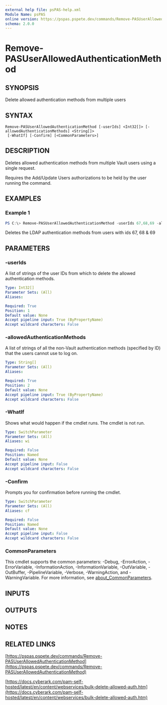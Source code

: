 ```yaml
---
external help file: psPAS-help.xml
Module Name: psPAS
online version: https://pspas.pspete.dev/commands/Remove-PASUserAllowedAuthenticationMethod
schema: 2.0.0
---
```


# Remove-PASUserAllowedAuthenticationMethod

## SYNOPSIS
Delete allowed authentication methods from multiple users

## SYNTAX

```
Remove-PASUserAllowedAuthenticationMethod [-userIds] <Int32[]> [-allowedAuthenticationMethods] <String[]>
 [-WhatIf] [-Confirm] [<CommonParameters>]
```

## DESCRIPTION
Deletes allowed authentication methods from multiple Vault users using a single request.

Requires the Add/Update Users authorizations to be held by the user running the command.

## EXAMPLES

### Example 1
```powershell
PS C:\> Remove-PASUserAllowedAuthenticationMethod -userIds 67,68,69 -allowedAuthenticationMethods LDAP
```

Deletes the LDAP authentication methods from users with ids 67, 68 & 69

## PARAMETERS

### -userIds
A list of strings of the user IDs from which to delete the allowed authentication methods.

```yaml
Type: Int32[]
Parameter Sets: (All)
Aliases:

Required: True
Position: 1
Default value: None
Accept pipeline input: True (ByPropertyName)
Accept wildcard characters: False
```

### -allowedAuthenticationMethods
A list of strings of all the non-Vault authentication methods (specified by ID) that the users cannot use to log on.

```yaml
Type: String[]
Parameter Sets: (All)
Aliases:

Required: True
Position: 2
Default value: None
Accept pipeline input: True (ByPropertyName)
Accept wildcard characters: False
```

### -WhatIf
Shows what would happen if the cmdlet runs.
The cmdlet is not run.

```yaml
Type: SwitchParameter
Parameter Sets: (All)
Aliases: wi

Required: False
Position: Named
Default value: None
Accept pipeline input: False
Accept wildcard characters: False
```

### -Confirm
Prompts you for confirmation before running the cmdlet.

```yaml
Type: SwitchParameter
Parameter Sets: (All)
Aliases: cf

Required: False
Position: Named
Default value: None
Accept pipeline input: False
Accept wildcard characters: False
```

### CommonParameters
This cmdlet supports the common parameters: -Debug, -ErrorAction, -ErrorVariable, -InformationAction, -InformationVariable, -OutVariable, -OutBuffer, -PipelineVariable, -Verbose, -WarningAction, and -WarningVariable. For more information, see [about_CommonParameters](http://go.microsoft.com/fwlink/?LinkID=113216).

## INPUTS

## OUTPUTS

## NOTES

## RELATED LINKS

[https://pspas.pspete.dev/commands/Remove-PASUserAllowedAuthenticationMethod](https://pspas.pspete.dev/commands/Remove-PASUserAllowedAuthenticationMethod)

[https://docs.cyberark.com/pam-self-hosted/latest/en/content/webservices/bulk-delete-allowed-auth.htm](https://docs.cyberark.com/pam-self-hosted/latest/en/content/webservices/bulk-delete-allowed-auth.htm)